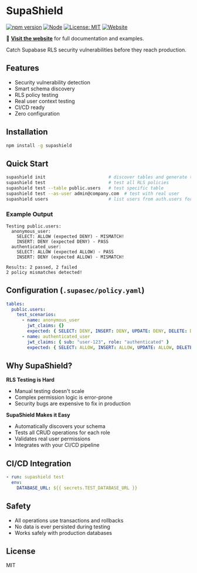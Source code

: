 # SupaShield

[![npm version](https://img.shields.io/npm/v/supashield)](https://www.npmjs.com/package/supashield) [![Node](https://img.shields.io/node/v/supashield)](https://nodejs.org/) [![License: MIT](https://img.shields.io/badge/License-MIT-yellow.svg)](https://opensource.org/licenses/MIT) [![Website](https://img.shields.io/badge/website-supashield.app-green)](https://supashield.app/)

🔗 **[Visit the website](https://supashield.app/)** for full documentation and examples.

Catch Supabase RLS security vulnerabilities before they reach production.

## Features
- Security vulnerability detection
- Smart schema discovery  
- RLS policy testing
- Real user context testing
- CI/CD ready
- Zero configuration

## Installation
```bash
npm install -g supashield
```

## Quick Start
```bash
supashield init                        # discover tables and generate tests
supashield test                        # test all RLS policies
supashield test --table public.users   # test specific table
supashield test --as-user admin@company.com  # test with real user
supashield users                       # list users from auth.users for testing
```

### Example Output
```
Testing public.users:
  anonymous_user:
    SELECT: ALLOW (expected DENY) - MISMATCH!
    INSERT: DENY (expected DENY) - PASS
  authenticated_user:
    SELECT: ALLOW (expected ALLOW) - PASS
    INSERT: DENY (expected ALLOW) - MISMATCH!

Results: 2 passed, 2 failed
2 policy mismatches detected!
```

## Configuration (`.supasec/policy.yaml`)
```yaml
tables:
  public.users:
    test_scenarios:
      - name: anonymous_user
        jwt_claims: {}
        expected: { SELECT: DENY, INSERT: DENY, UPDATE: DENY, DELETE: DENY }
      - name: authenticated_user
        jwt_claims: { sub: "user-123", role: "authenticated" }
        expected: { SELECT: ALLOW, INSERT: ALLOW, UPDATE: ALLOW, DELETE: ALLOW }
```

## Why SupaShield?

**RLS Testing is Hard**
- Manual testing doesn't scale
- Complex permission logic is error-prone
- Security bugs are expensive to fix in production

**SupaShield Makes it Easy**
- Automatically discovers your schema
- Tests all CRUD operations for each role
- Validates real user permissions
- Integrates with your CI/CD pipeline

## CI/CD Integration
```yaml
- run: supashield test
  env:
    DATABASE_URL: ${{ secrets.TEST_DATABASE_URL }}
```

## Safety
- All operations use transactions and rollbacks
- No data is ever persisted during testing
- Works safely with production databases

## License
MIT
